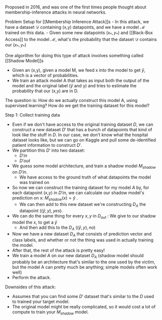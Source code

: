 Proposed in 2016, and was one of the first times people thought about membership-inference attacks in neural networks.

Problem Setup for [[Membership Inference Attack]]s
	- In this attack, we have a dataset $\mathcal{D}$ containing  (x,y) datapoints, and we have a model $\mathcal{M}$ trained on this data.
	- Given some new datapoints ($x_*,y_*$)  and [[Black-Box Access]] to the model $\mathcal{M}$, what's the probability that the dataset $\mathcal{D}$ contains our $(x_*, y_*)$

One algorithm for doing this type of attack involves something called [[Shadow Model]]s
- Given an (x,y), given a model M, we feed x into the model to get $\hat{y}$, which is a vector of probabilities.
- We train an attack model A that takes as input both the output of the model and the original label ($\hat{y}$ and y) and tries to estimate the probability that our (x,y) are in D.

The question is: How do we actually construct this model A, using supervised learning? How do we get the training dataset for this model?

Step 1: Collect training data
- Even if we don't have access to the original training dataset $D$, we can construct a new dataset $D'$ that has a bunch of datapoints that kind of look like the stuff in $D$. In our case, we don't know what the hospital dataset looks like, but we can go on Kaggle and pull some de-identified patient information to construct $D'$.
- We partition this $D'$ into two dataset:
	- $D'in$
	- $D'out$
- We guess some model architecture, and train a shadow model $M_{shadow}$ on $D'in$.
	- We have access to the ground truth of what datapoints the model was trained on
- So now we can construct the training dataset for my model $A$ by, for each datapoint (x,y) in $D'in$, we can calculate our shadow model's prediction on x: $M_{shadow}(x) = \hat{y}$ .
	- We can then add to this new dataset we're constructing $D_A$ the datapoint $((\hat{y},y), yes)$. 
- We can do the same thing for every $x,y$ in $D_{out}$ : We give to our shadow model the x, to get a $\hat{y}$
	- And then add this to the $D_A$ $((\hat{y},y), no)$
- Now we have a new dataset $D_A$ that consists of prediction vector and class labels, and whether or not the thing was used in actually training the model.
- After that, the rest of the attack is pretty easy! 
- We train a model $A$ on our new dataset $D_A$ (shadow model should probably be an architecture that's similar to the one used by the victim, but the model A can pretty much be anything; simple models often work well)
- Perform the attack.


Downsides of this attack:
- Assumes that you can find some $D'$ dataset that's similar to the $D$ used to trained your target model.
- The original model might be really complicated, so it would cost a lot of compute to train your $M_{shadow}$ model.
